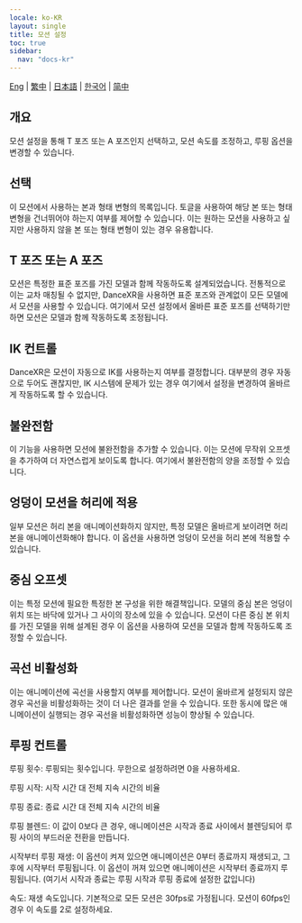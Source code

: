 ```yaml
---
locale: ko-KR
layout: single
title: 모션 설정
toc: true
sidebar:
  nav: "docs-kr"
---
```

[Eng](/dancexr/features/motion_settings) | [繁中](/tw/dancexr/features/motion_settings) | [日本語](/jp/dancexr/features/motion_settings) | [한국어](/kr/dancexr/features/motion_settings) | [简中](/zh/dancexr/features/motion_settings)


## 개요
모션 설정을 통해 T 포즈 또는 A 포즈인지 선택하고, 모션 속도를 조정하고, 루핑 옵션을 변경할 수 있습니다.

## 선택
이 모션에서 사용하는 본과 형태 변형의 목록입니다. 토글을 사용하여 해당 본 또는 형태 변형을 건너뛰어야 하는지 여부를 제어할 수 있습니다. 이는 원하는 모션을 사용하고 싶지만 사용하지 않을 본 또는 형태 변형이 있는 경우 유용합니다.

## T 포즈 또는 A 포즈
모션은 특정한 표준 포즈를 가진 모델과 함께 작동하도록 설계되었습니다. 전통적으로 이는 교차 매칭될 수 없지만, DanceXR을 사용하면 표준 포즈와 관계없이 모든 모델에서 모션을 사용할 수 있습니다. 여기에서 모션 설정에서 올바른 표준 포즈를 선택하기만 하면 모션은 모델과 함께 작동하도록 조정됩니다.

## IK 컨트롤
DanceXR은 모션이 자동으로 IK를 사용하는지 여부를 결정합니다. 대부분의 경우 자동으로 두어도 괜찮지만, IK 시스템에 문제가 있는 경우 여기에서 설정을 변경하여 올바르게 작동하도록 할 수 있습니다.

## 불완전함
이 기능을 사용하면 모션에 불완전함을 추가할 수 있습니다. 이는 모션에 무작위 오프셋을 추가하여 더 자연스럽게 보이도록 합니다. 여기에서 불완전함의 양을 조정할 수 있습니다.

## 엉덩이 모션을 허리에 적용
일부 모션은 허리 본을 애니메이션화하지 않지만, 특정 모델은 올바르게 보이려면 허리 본을 애니메이션화해야 합니다. 이 옵션을 사용하면 엉덩이 모션을 허리 본에 적용할 수 있습니다.

## 중심 오프셋
이는 특정 모션에 필요한 특정한 본 구성을 위한 해결책입니다. 모델의 중심 본은 엉덩이 위치 또는 바닥에 있거나 그 사이의 장소에 있을 수 있습니다. 모션이 다른 중심 본 위치를 가진 모델을 위해 설계된 경우 이 옵션을 사용하여 모션을 모델과 함께 작동하도록 조정할 수 있습니다.

## 곡선 비활성화
이는 애니메이션에 곡선을 사용할지 여부를 제어합니다. 모션이 올바르게 설정되지 않은 경우 곡선을 비활성화하는 것이 더 나은 결과를 얻을 수 있습니다. 또한 동시에 많은 애니메이션이 실행되는 경우 곡선을 비활성화하면 성능이 향상될 수 있습니다.

## 루핑 컨트롤
루핑 횟수: 루핑되는 횟수입니다. 무한으로 설정하려면 0을 사용하세요.

루핑 시작: 시작 시간 대 전체 지속 시간의 비율

루핑 종료: 종료 시간 대 전체 지속 시간의 비율

루핑 블렌드: 이 값이 0보다 큰 경우, 애니메이션은 시작과 종료 사이에서 블렌딩되어 루핑 사이의 부드러운 전환을 만듭니다.

시작부터 루핑 재생: 이 옵션이 켜져 있으면 애니메이션은 0부터 종료까지 재생되고, 그 후에 시작부터 루핑됩니다. 이 옵션이 꺼져 있으면 애니메이션은 시작부터 종료까지 루핑됩니다. (여기서 시작과 종료는 루핑 시작과 루핑 종료에 설정한 값입니다)

속도: 재생 속도입니다. 기본적으로 모든 모션은 30fps로 가정됩니다. 모션이 60fps인 경우 이 속도를 2로 설정하세요.
